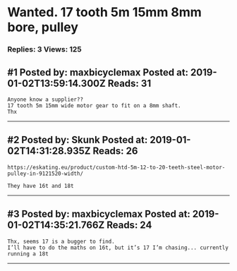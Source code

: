 # Wanted. 17 tooth 5m 15mm 8mm bore, pulley

### Replies: 3 Views: 125

## \#1 Posted by: maxbicyclemax Posted at: 2019-01-02T13:59:14.300Z Reads: 31

```
Anyone know a supplier??
17 tooth 5m 15mm wide motor gear to fit on a 8mm shaft.
Thx
```

---
## \#2 Posted by: Skunk Posted at: 2019-01-02T14:31:28.935Z Reads: 26

```
https://eskating.eu/product/custom-htd-5m-12-to-20-teeth-steel-motor-pulley-in-9121520-width/

They have 16t and 18t
```

---
## \#3 Posted by: maxbicyclemax Posted at: 2019-01-02T14:35:21.766Z Reads: 24

```
Thx, seems 17 is a bugger to find.
I’ll have to do the maths on 16t, but it’s 17 I’m chasing... currently running a 18t
```

---
